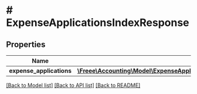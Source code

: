 # # ExpenseApplicationsIndexResponse

## Properties

Name | Type | Description | Notes
------------ | ------------- | ------------- | -------------
**expense_applications** | [**\Freee\Accounting\Model\ExpenseApplicationsIndexResponseExpenseApplications[]**](ExpenseApplicationsIndexResponseExpenseApplications.md) |  |

[[Back to Model list]](../../README.md#models) [[Back to API list]](../../README.md#endpoints) [[Back to README]](../../README.md)
